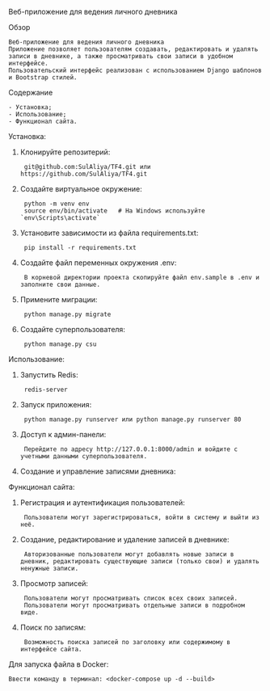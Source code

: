 Веб-приложение для ведения личного дневника


Обзор

    Веб-приложение для ведения личного дневника
    Приложение позволяет пользователям создавать, редактировать и удалять записи в дневнике, а также просматривать свои записи в удобном интерфейсе. 
    Пользовательский интерфейс реализован с использованием Django шаблонов и Bootstrap стилей.

Содержание
    
    - Установка;
    - Использование;
    - Функционал сайта.

Установка:
    
1. Клонируйте репозитерий:
        
        git@github.com:SulAliya/TF4.git или https://github.com/SulAliya/TF4.git
    
2. Создайте виртуальное окружение:

        python -m venv env
        source env/bin/activate   # На Windows используйте `env\Scripts\activate`

3. Установите зависимости из файла requirements.txt:
            
        pip install -r requirements.txt

4. Создайте файл переменных окружения .env:

        В корневой директории проекта скопируйте файл env.sample в .env и заполните свои данные.

5. Примените миграции:

        python manage.py migrate

6. Создайте суперпользователя:

        python manage.py csu

Использование:

1. Запустить Redis:

        redis-server        

2. Запуск приложения: 
            
        python manage.py runserver или python manage.py runserver 80 

3. Доступ к админ-панели:

        Перейдите по адресу http://127.0.0.1:8000/admin и войдите с учетными данными суперпользователя.

4. Создание и управление записями дневника:

Функционал сайта:

1. Регистрация и аутентификация пользователей:

        Пользователи могут зарегистрироваться, войти в систему и выйти из неё.
    
2. Создание, редактирование и удаление записей в дневнике:
        
        Авторизованные пользователи могут добавлять новые записи в дневник, редактировать существующие записи (только свои) и удалять ненужные записи.

3. Просмотр записей:
        
        Пользователи могут просматривать список всех своих записей.
        Пользователи могут просматривать отдельные записи в подробном виде.

4. Поиск по записям:

        Возможность поиска записей по заголовку или содержимому в интерфейсе сайта.


Для запуска файла в Docker:
       
    Ввести команду в терминал: <docker-compose up -d --build>


